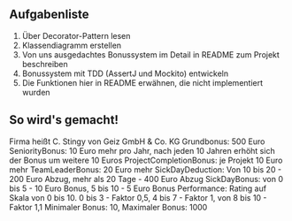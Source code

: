## Aufgabenliste
1. Über Decorator-Pattern lesen
2. Klassendiagramm erstellen
3. Von uns ausgedachtes Bonussystem im Detail in README zum Projekt beschreiben
4. Bonussystem mit TDD (AssertJ und Mockito) entwickeln
5. Die Funktionen hier in README erwähnen, die nicht implementiert wurden

## So wird's gemacht!
Firma heißt C. Stingy von Geiz GmbH & Co. KG
Grundbonus: 500 Euro
SeniorityBonus: 10 Euro mehr pro Jahr, nach jeden 10 Jahren erhöht sich der Bonus um weitere 10 Euros
ProjectCompletionBonus: je Projekt 10 Euro mehr
TeamLeaderBonus: 20 Euro mehr
SickDayDeduction: Von 10 bis 20 - 200 Euro Abzug, mehr als 20 Tage - 400 Euro Abzug
SickDayBonus: von 0 bis 5 - 10 Euro Bonus, 5 bis 10 - 5 Euro Bonus
Performance: Rating auf Skala von 0 bis 10. 0 bis 3 - Faktor 0,5, 4 bis 7 - Faktor 1, von 8 bis 10 - Faktor 1,1
Minimaler Bonus: 10, Maximaler Bonus: 1000
